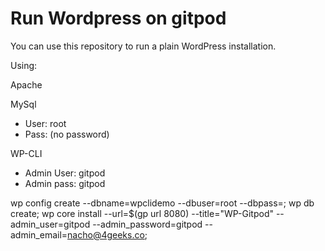 # Run Wordpress on gitpod

You can use this repository to run a plain WordPress installation.

Using:
  
Apache
  
MySql
- User: root
- Pass: (no password)
  
WP-CLI
- Admin User: gitpod
- Admin pass: gitpod

wp config create --dbname=wpclidemo --dbuser=root --dbpass=;
wp db create;
wp core install --url=$(gp url 8080) --title="WP-Gitpod" --admin_user=gitpod --admin_password=gitpod --admin_email=nacho@4geeks.co;
